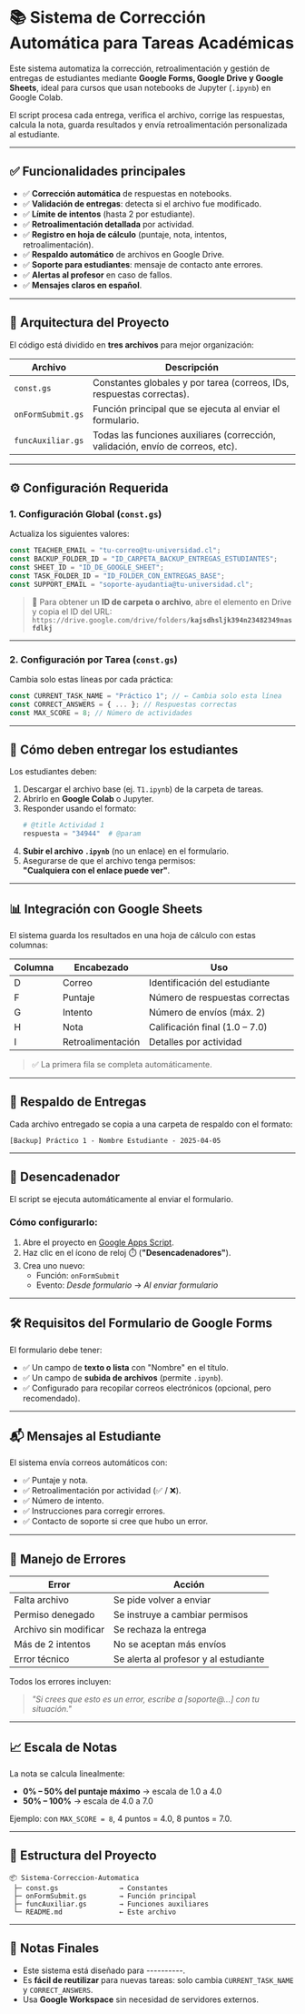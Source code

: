 # 📚 Sistema de Corrección Automática para Tareas Académicas

Este sistema automatiza la corrección, retroalimentación y gestión de entregas de estudiantes mediante **Google Forms, Google Drive y Google Sheets**, ideal para cursos que usan notebooks de Jupyter (`.ipynb`) en Google Colab.

El script procesa cada entrega, verifica el archivo, corrige las respuestas, calcula la nota, guarda resultados y envía retroalimentación personalizada al estudiante.

---

## ✅ Funcionalidades principales

- ✅ **Corrección automática** de respuestas en notebooks.
- ✅ **Validación de entregas**: detecta si el archivo fue modificado.
- ✅ **Límite de intentos** (hasta 2 por estudiante).
- ✅ **Retroalimentación detallada** por actividad.
- ✅ **Registro en hoja de cálculo** (puntaje, nota, intentos, retroalimentación).
- ✅ **Respaldo automático** de archivos en Google Drive.
- ✅ **Soporte para estudiantes**: mensaje de contacto ante errores.
- ✅ **Alertas al profesor** en caso de fallos.
- ✅ **Mensajes claros en español**.

---

## 🧩 Arquitectura del Proyecto

El código está dividido en **tres archivos** para mejor organización:

| Archivo | Descripción |
|--------|------------|
| `const.gs` | Constantes globales y por tarea (correos, IDs, respuestas correctas). |
| `onFormSubmit.gs` | Función principal que se ejecuta al enviar el formulario. |
| `funcAuxiliar.gs` | Todas las funciones auxiliares (corrección, validación, envío de correos, etc). |

---

## ⚙️ Configuración Requerida

### 1. **Configuración Global** (`const.gs`)
Actualiza los siguientes valores:

```js
const TEACHER_EMAIL = "tu-correo@tu-universidad.cl";
const BACKUP_FOLDER_ID = "ID_CARPETA_BACKUP_ENTREGAS_ESTUDIANTES";
const SHEET_ID = "ID_DE_GOOGLE_SHEET";
const TASK_FOLDER_ID = "ID_FOLDER_CON_ENTREGAS_BASE";
const SUPPORT_EMAIL = "soporte-ayudantia@tu-universidad.cl";
```

> 🔗 Para obtener un **ID de carpeta o archivo**, abre el elemento en Drive y copia el ID del URL:  
> `https://drive.google.com/drive/folders/`**`kajsdhsljk394n23482349nasfdlkj`**

---

### 2. **Configuración por Tarea** (`const.gs`)
Cambia solo estas líneas por cada práctica:

```js
const CURRENT_TASK_NAME = "Práctico 1"; // ← Cambia solo esta línea
const CORRECT_ANSWERS = { ... }; // Respuestas correctas
const MAX_SCORE = 8; // Número de actividades
```

---

## 📝 Cómo deben entregar los estudiantes

Los estudiantes deben:
1. Descargar el archivo base (ej. `T1.ipynb`) de la carpeta de tareas.
2. Abrirlo en **Google Colab** o Jupyter.
3. Responder usando el formato:
   ```python
   # @title Actividad 1
   respuesta = "34944"  # @param
   ```
4. **Subir el archivo `.ipynb`** (no un enlace) en el formulario.
5. Asegurarse de que el archivo tenga permisos:  
   **"Cualquiera con el enlace puede ver"**.

---

## 📊 Integración con Google Sheets

El sistema guarda los resultados en una hoja de cálculo con estas columnas:

| Columna | Encabezado | Uso |
|--------|------------|-----|
| D | Correo | Identificación del estudiante |
| F | Puntaje | Número de respuestas correctas |
| G | Intento | Número de envíos (máx. 2) |
| H | Nota | Calificación final (1.0 – 7.0) |
| I | Retroalimentación | Detalles por actividad |

> ✅ La primera fila se completa automáticamente.

---

## 📁 Respaldo de Entregas

Cada archivo entregado se copia a una carpeta de respaldo con el formato:
```
[Backup] Práctico 1 - Nombre Estudiante - 2025-04-05
```

---

## 🔔 Desencadenador

El script se ejecuta automáticamente al enviar el formulario.

### Cómo configurarlo:
1. Abre el proyecto en [Google Apps Script](https://script.google.com/).
2. Haz clic en el ícono de reloj ⏱️ (**"Desencadenadores"**).
3. Crea uno nuevo:
   - Función: `onFormSubmit`
   - Evento: _Desde formulario_ → _Al enviar formulario_

---

## 🛠️ Requisitos del Formulario de Google Forms

El formulario debe tener:
- ✅ Un campo de **texto o lista** con "Nombre" en el título.
- ✅ Un campo de **subida de archivos** (permite `.ipynb`).
- ✅ Configurado para recopilar correos electrónicos (opcional, pero recomendado).

---

## 📬 Mensajes al Estudiante

El sistema envía correos automáticos con:
- ✅ Puntaje y nota.
- ✅ Retroalimentación por actividad (✅ / ❌).
- ✅ Número de intento.
- ✅ Instrucciones para corregir errores.
- ✅ Contacto de soporte si cree que hubo un error.

---

## 🚨 Manejo de Errores

| Error | Acción |
|------|-------|
| Falta archivo | Se pide volver a enviar |
| Permiso denegado | Se instruye a cambiar permisos |
| Archivo sin modificar | Se rechaza la entrega |
| Más de 2 intentos | No se aceptan más envíos |
| Error técnico | Se alerta al profesor y al estudiante |

Todos los errores incluyen:  
> _"Si crees que esto es un error, escribe a [soporte@...] con tu situación."_

---

## 📈 Escala de Notas

La nota se calcula linealmente:
- **0% – 50% del puntaje máximo** → escala de 1.0 a 4.0
- **50% – 100%** → escala de 4.0 a 7.0

Ejemplo: con `MAX_SCORE = 8`, 4 puntos = 4.0, 8 puntos = 7.0.

---

## 📁 Estructura del Proyecto

```
📦 Sistema-Correccion-Automatica
 ├─ const.gs               → Constantes
 ├─ onFormSubmit.gs        → Función principal
 ├─ funcAuxiliar.gs        → Funciones auxiliares
 └─ README.md              ← Este archivo
```

---

## 📎 Notas Finales

- Este sistema está diseñado para ----------.
- Es **fácil de reutilizar** para nuevas tareas: solo cambia `CURRENT_TASK_NAME` y `CORRECT_ANSWERS`.
- Usa **Google Workspace** sin necesidad de servidores externos.

